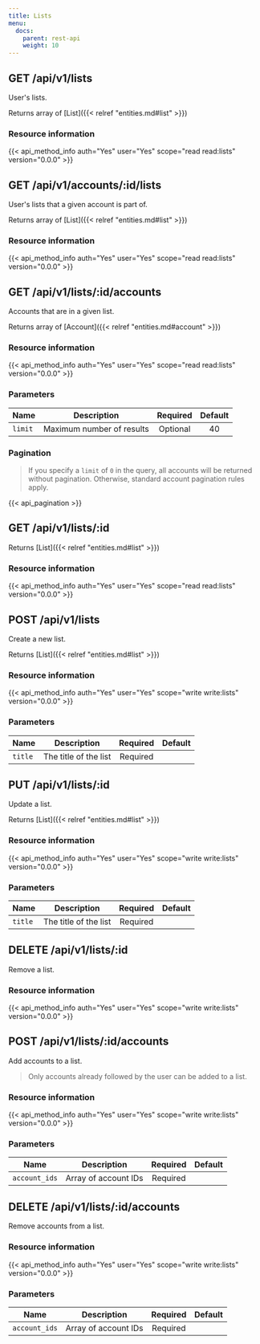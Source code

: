 ```yaml
---
title: Lists
menu:
  docs:
    parent: rest-api
    weight: 10
---
```


## GET /api/v1/lists

User's lists.

Returns array of [List]({{< relref "entities.md#list" >}})

### Resource information

{{< api_method_info auth="Yes" user="Yes" scope="read read:lists" version="0.0.0" >}}

## GET /api/v1/accounts/:id/lists

User's lists that a given account is part of.

Returns array of [List]({{< relref "entities.md#list" >}})

### Resource information

{{< api_method_info auth="Yes" user="Yes" scope="read read:lists" version="0.0.0" >}}

## GET /api/v1/lists/:id/accounts

Accounts that are in a given list.

Returns array of [Account]({{< relref "entities.md#account" >}})

### Resource information

{{< api_method_info auth="Yes" user="Yes" scope="read read:lists" version="0.0.0" >}}

### Parameters

|Name|Description|Required|Default|
|----|-----------|:------:|:-----:|
| `limit` | Maximum number of results | Optional | 40 |

### Pagination

>If you specify a `limit` of `0` in the query, all accounts will be returned without pagination. Otherwise, standard account pagination rules apply.

{{< api_pagination >}}

## GET /api/v1/lists/:id

Returns [List]({{< relref "entities.md#list" >}})

### Resource information

{{< api_method_info auth="Yes" user="Yes" scope="read read:lists" version="0.0.0" >}}

## POST /api/v1/lists

Create a new list.

Returns [List]({{< relref "entities.md#list" >}})

### Resource information

{{< api_method_info auth="Yes" user="Yes" scope="write write:lists" version="0.0.0" >}}

### Parameters

|Name|Description|Required|Default|
|----|-----------|:------:|:-----:|
| `title` | The title of the list | Required ||

## PUT /api/v1/lists/:id

Update a list.

Returns [List]({{< relref "entities.md#list" >}})

### Resource information

{{< api_method_info auth="Yes" user="Yes" scope="write write:lists" version="0.0.0" >}}

### Parameters

|Name|Description|Required|Default|
|----|-----------|:------:|:-----:|
| `title` | The title of the list | Required ||

## DELETE /api/v1/lists/:id

Remove a list.

### Resource information

{{< api_method_info auth="Yes" user="Yes" scope="write write:lists" version="0.0.0" >}}

## POST /api/v1/lists/:id/accounts

Add accounts to a list.

> Only accounts already followed by the user can be added to a list.

### Resource information

{{< api_method_info auth="Yes" user="Yes" scope="write write:lists" version="0.0.0" >}}

### Parameters

|Name|Description|Required|Default|
|----|-----------|:------:|:-----:|
| `account_ids` | Array of account IDs | Required ||

## DELETE /api/v1/lists/:id/accounts

Remove accounts from a list.

### Resource information

{{< api_method_info auth="Yes" user="Yes" scope="write write:lists" version="0.0.0" >}}

### Parameters

|Name|Description|Required|Default|
|----|-----------|:------:|:-----:|
| `account_ids` | Array of account IDs | Required ||
